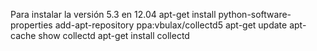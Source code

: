 Para instalar la versión 5.3 en 12.04
apt-get install python-software-properties
add-apt-repository ppa:vbulax/collectd5
apt-get update
apt-cache show collectd
apt-get install collectd

